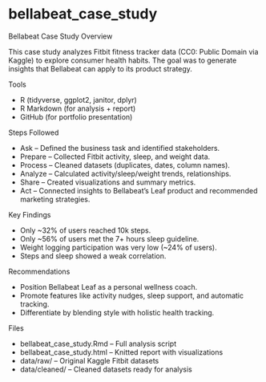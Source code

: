 # bellabeat_case_study

Bellabeat Case Study Overview

This case study analyzes Fitbit fitness tracker data (CC0: Public Domain via Kaggle) to explore consumer health habits.
The goal was to generate insights that Bellabeat can apply to its product strategy.

Tools
- R (tidyverse, ggplot2, janitor, dplyr)
- R Markdown (for analysis + report)
- GitHub (for portfolio presentation)

Steps Followed

- Ask – Defined the business task and identified stakeholders.
- Prepare – Collected Fitbit activity, sleep, and weight data.
- Process – Cleaned datasets (duplicates, dates, column names).
- Analyze – Calculated activity/sleep/weight trends, relationships.
- Share – Created visualizations and summary metrics.
- Act – Connected insights to Bellabeat’s Leaf product and recommended marketing strategies.

Key Findings
- Only ~32% of users reached 10k steps.
- Only ~56% of users met the 7+ hours sleep guideline.
- Weight logging participation was very low (~24% of users).
- Steps and sleep showed a weak correlation.

Recommendations
- Position Bellabeat Leaf as a personal wellness coach.
- Promote features like activity nudges, sleep support, and automatic tracking.
- Differentiate by blending style with holistic health tracking.

Files
- bellabeat_case_study.Rmd – Full analysis script
- bellabeat_case_study.html – Knitted report with visualizations
- data/raw/ – Original Kaggle Fitbit datasets
- data/cleaned/ – Cleaned datasets ready for analysis
